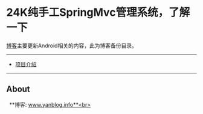 # 24K纯手工SpringMvc管理系统，了解一下

[博客](http://www.idtkm.com)主要更新Android相关的内容，此为博客备份目录。

******

* [项目介绍](http://www.yanblog.info/article/22)

******


## About

&nbsp;&nbsp;**博客: www.yanblog.info**<br>
